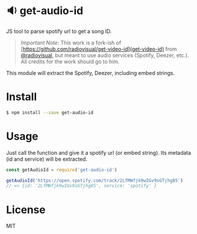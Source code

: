 # 🔉 get-audio-id
JS tool to parse spotify url to get a song ID.

> *Important Note:* This work is a fork-ish of [https://github.com/radiovisual/get-video-id](get-video-id) from [@radiovisual](https://github.com/radiovisual), but meant to use audio services (Spotify, Deezer, etc.). All credits for the work should go to him.

This module will extract the Spotify, Deezer, including embed strings.

# Install

```bash
$ npm install --save get-audio-id
```

# Usage

Just call the function and give it a spotify url (or embed string). Its metadata (id and service) will be extracted.

```javascript
const getAudioId = require('get-audio-id')

getAudioId('https://open.spotify.com/track/2LfMWfjk9wIGv9sGTjhg85')
// => {id: '2LfMWfjk9wIGv9sGTjhg85', service: 'spotify' }
```

# License

MIT
